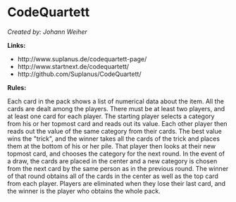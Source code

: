 <h1>CodeQuartett</h1>

<em>Created by:
Johann Weiher</em>

<strong>Links:</strong>
<ul>
    <li>http://www.suplanus.de/codequartett-page/</li>
    <li>http://www.startnext.de/codequartett/</li>
    <li>http://github.com/Suplanus/CodeQuartett/</li>
</ul>

<p>
<strong>Rules:</strong>
<p>
Each card in the pack shows a list of numerical data about the item.
All the cards are dealt among the players.
There must be at least two players, and at least one card for each player.
The starting player selects a category from his or her topmost card and reads out its value.
Each other player then reads out the value of the same category from their cards.
The best value wins the "trick", and the winner takes all the cards of the trick and places them at the bottom of his or her pile.
That player then looks at their new topmost card, and chooses the category for the next round.
In the event of a draw, the cards are placed in the center and a new category is chosen from the next card by the same person as in the previous round.
The winner of that round obtains all of the cards in the center as well as the top card from each player.
Players are eliminated when they lose their last card, and the winner is the player who obtains the whole pack.
</p></p>
